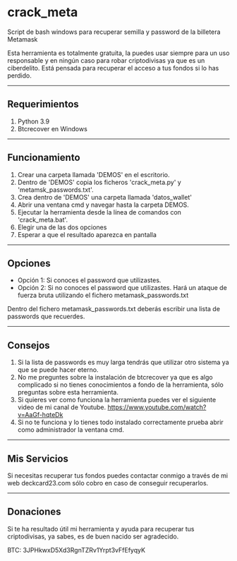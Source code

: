 # crack_meta
Script de bash windows para recuperar semilla y password de la billetera Metamask


Esta herramienta es totalmente gratuita, la puedes usar siempre para un uso responsable y en ningún caso para robar criptodivisas ya que es un ciberdelito. Está pensada para recuperar el acceso a tus fondos si lo has perdido.

---------------
Requerimientos
---------------
1. Python 3.9
2. Btcrecover en Windows

----------------
Funcionamiento
----------------
1. Crear una carpeta llamada 'DEMOS' en el escritorio.
2. Dentro de 'DEMOS' copia los ficheros 'crack_meta.py' y 'metamsk_passwords.txt'.
3. Crea dentro de 'DEMOS' una carpeta llamada 'datos_wallet'
4. Abrir una ventana cmd y navegar hasta la carpeta DEMOS.
5. Ejecutar la herramienta desde la línea de comandos con 'crack_meta.bat'.
6. Elegir una de las dos opciones
7. Esperar a que el resultado aparezca en pantalla

--------
Opciones
--------
- Opción 1: Si conoces el password que utilizastes.
- Opción 2: Si no conoces el password que utilizastes. Hará un ataque de fuerza bruta utilizando el fichero metamask_passwords.txt

Dentro del fichero metamask_passwords.txt deberás escribir una lista de passwords que recuerdes.

----------
Consejos
----------
1. Si la lista de passwords es muy larga tendrás que utilizar otro sistema ya que se puede hacer eterno.
2. No me preguntes sobre la instalación de btcrecover ya que es algo complicado si no tienes conocimientos a fondo de la herramienta, sólo preguntas sobre esta herramienta.
3. Si quieres ver como funciona la herramienta puedes ver el siguiente video de mi canal de Youtube. https://www.youtube.com/watch?v=AaGf-hqteDk
4. Si no te funciona y lo tienes todo instalado correctamente prueba abrir como administrador la ventana cmd.

-------------
Mis Servicios
-------------
Si necesitas recuperar tus fondos puedes contactar conmigo a través de mi web deckcard23.com
sólo cobro en caso de conseguir recuperarlos.

-------------
Donaciones
-------------
Si te ha resultado útil mi herramienta y ayuda para recuperar tus criptodivisas, ya sabes, es de buen nacido ser agradecido.

BTC:  3JPHkwxD5Xd3RgnTZRv1Yrpt3vFfEfyqyK


